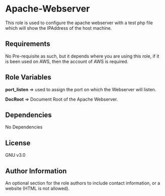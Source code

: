 Apache-Webserver
=========

This role is used to configure the apache webserver with a test php file which will show the IPAddress of the host machine.

Requirements
------------

No Pre-requisite as such, but it depends where you are using this role, if it is been used on AWS, then the account of AWS is required.

Role Variables
--------------

**port_listen** => used to assign the port on which the Webserver will listen.
<br>

**DocRoot** => Document Root of the Apache Webserver.

Dependencies
------------

No Dependencies


License
-------

GNU v3.0

Author Information
------------------

An optional section for the role authors to include contact information, or a website (HTML is not allowed).
